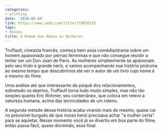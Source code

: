 ```yaml
---
categories:
- writting
date: '2020-05-04'
link: https://www.imdb.com/title/tt0076155
tags:
- movies
title: O Homem Que Amava as Mulheres
---
```


Truffault, cineasta francês, começa bem essa comédia/drama sobre um homem apaixonado por pernas femininas e que não consegue resistir a tentar ser um Don Juan de Paris. As mulheres simplesmente se apaixonam pelo seu lindo e grande nariz, e vamos acompanhando sua história póstuma ao mesmo tempo que descobrimos ele ser o autor de um livro cujo nome é o mesmo do filme.

Uma análise até que interessante da psiquê dos relacionamentos, sobretudo os abertos, Truffault torna tudo muito simples, mas não tão simples quanto Éric Rohmer, seu conterrâneo, que coloca em relevo a natureza humana, acima das tecnicidades de um roteiro.

A segunda metade dessa história acaba virando mais do mesmo, quase cai no previsível burguês de que nosso herói precisava achar "a mulher certa" para se aquietar. Nesse momento você já se divertiu em boa parte do filme, então passa fácil, quase dormindo, esse final.

